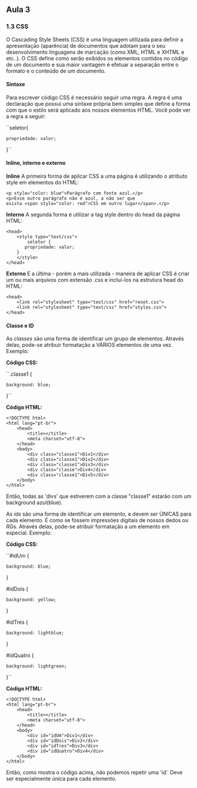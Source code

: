 ﻿## Aula 3

### 1.3 CSS

O Cascading Style Sheets (CSS) é uma linguagem utilizada para definir a apresentação (aparência) de documentos que adotam para o seu desenvolvimento linguagens de marcação (como XML, HTML e XHTML e etc..). O CSS define como serão exibidos os elementos contidos no código de um documento e sua maior vantagem é efetuar a separação entre o formato e o conteúdo de um documento.

#### Sintaxe

Para escrever código CSS é necessário seguir uma regra. A regra é uma declaração que possui uma sintaxe própria bem simples que define a forma com que o estilo será aplicado aos nossos elementos HTML. Você pode ver a regra a seguir:

``seletor{

 	propriedade: valor;
	
}``

#### Inline, interno e externo

**Inline**
A primeira forma de aplicar CSS a uma página é utilizando o atributo style em elementos do HTML:

	<p style="color: blue">Parágrafo com fonte azul.</p>
	<p>Esse outro parágrafo não é azul, a não ser que
	exista <span style="color: red">CSS em outro lugar</span>.</p>

**Interno**
A segunda forma é utilizar a tag style dentro do head da página HTML:

	<head>
  	    <style type="text/css">
    		seletor { 
		   propriedade: valor; 
		}
  	    </style>
	</head>

**Externo**
E a última - porém a mais utilizada - maneira de aplicar CSS é criar um ou mais arquivos com extensão .css e incluí-los na estrutura head do HTML:

	<head>
  	    <link rel="stylesheet" type="text/css" href="reset.css">
  	    <link rel="stylesheet" type="text/css" href="styles.css">
	</head>

#### Classe e ID
As _classes_ são uma forma de identificar um grupo de elementos. Através delas, pode-se atribuir formatação a VÁRIOS elementos de uma vez. Exemplo:

**Código CSS:**

``.classe1 {

 	background: blue;
  
}``

**Código HTML:**

	<!DOCTYPE html>
	<html lang="pt-br">
  	    <head>
    		<title></title>
    		<meta charset="utf-8">
  	    </head>
  	    <body>
    		<div class="classe1">Div1</div>
    		<div class="classe1">Div2</div>
    		<div class="classe1">Div3</div>
    		<div class="classe">Div4</div>
    		<div class="classe1">Div5</div>
  	    </body>
	</html>

Então, todas as 'divs' que estiverem com a classe "classe1" estarão com um background azul(blue).

As _ids_ são uma forma de identificar um elemento, e devem ser ÚNICAS para cada elemento. É como se fossem impressões digitais de nossos dedos ou RGs. Através delas, pode-se atribuir formatação a um elemento em especial. Exemplo:

**Código CSS:**

``#idUm {
	
	background: blue;
	
}

#idDois {

	background: yellow;

}

#idTres {

	background: lightblue;

}

#idQuatro {

	background: lightgreen;
	
}``

**Código HTML:**

	<!DOCTYPE html>
	<html lang="pt-br">
 	    <head>
    		<title></title>
    		<meta charset="utf-8">
  	    </head>
  	    <body>
    		<div id="idUm">Div1</div>
    		<div id="idDois">Div2</div>
    		<div id="idTres">Div3</div>
    		<div id="idQuatro">Div4</div>
  	    </body>
	</html>

Então, como mostra o código acima, não podemos repetir uma 'id'. Deve ser especialmente única para cada elemento.
